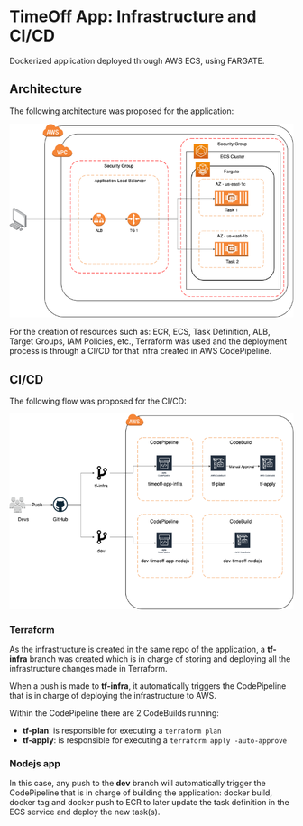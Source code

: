 # TimeOff App: Infrastructure and CI/CD

Dockerized application deployed through AWS ECS, using FARGATE.

## Architecture

The following architecture was proposed for the application:

![Image text](https://github.com/msaavedra91/timeoff-management-application/blob/master/documentation/timeoff-app.drawio.png)

For the creation of resources such as: ECR, ECS, Task Definition, ALB, Target Groups, IAM Policies, etc., Terraform was used and the deployment process is through a CI/CD for that infra created in AWS CodePipeline.

## CI/CD

The following flow was proposed for the CI/CD:

![Image text](https://github.com/msaavedra91/timeoff-management-application/blob/master/documentation/ci-cd-timeoff.drawio.png)

### Terraform

As the infrastructure is created in the same repo of the application, a **tf-infra** branch was created which is in charge of storing and deploying all the infrastructure changes made in Terraform.

When a push is made to **tf-infra**, it automatically triggers the CodePipeline that is in charge of deploying the infrastructure to AWS. 

Within the CodePipeline there are 2 CodeBuilds running:

* **tf-plan**: is responsible for executing a `terraform plan`
* **tf-apply**: is responsible for executing a `terraform apply -auto-approve`

### Nodejs app

In this case, any push to the **dev** branch will automatically trigger the CodePipeline that is in charge of building the application: docker build, docker tag and docker push to ECR to later update the task definition in the ECS service and deploy the new task(s).